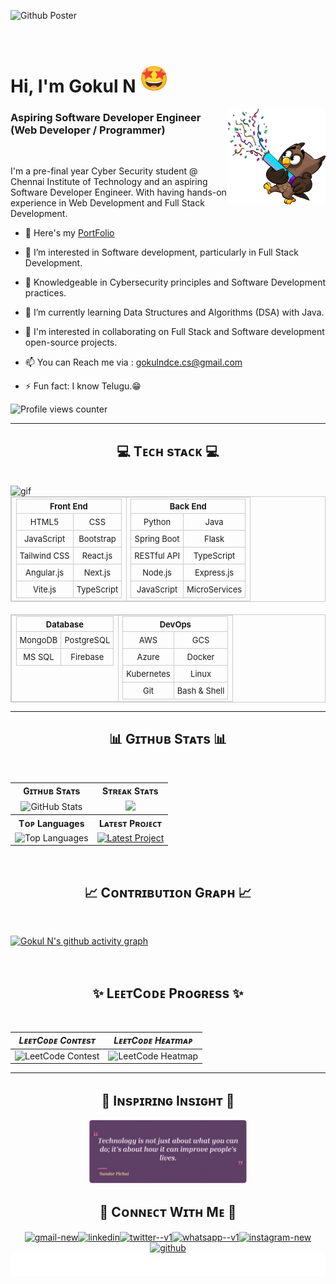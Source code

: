 ![Github Poster](https://github.com/user-attachments/assets/7e5ae670-97f3-422d-883c-7637254dffc4)

<br>


# Hi, I'm Gokul N <img src="512.gif" alt="GIF" width="45" height="45">    
<img src="Torch.png" align="right" alt="PNG" width="31%" height="31%">


### Aspiring Software Developer Engineer (Web Developer / Programmer) 

<br>

 I'm a pre-final year Cyber Security student @ Chennai Institute of Technology and an aspiring Software Developer Engineer. With having hands-on experience in Web Development and Full Stack Development.
 <br />
 

- 🚀 Here's my [PortFolio](https://my-portfolio-gokul-projects.vercel.app/)

- 👀 I’m interested in Software development, particularly in Full Stack Development.

- 🔐 Knowledgeable in Cybersecurity principles and Software Development practices.

- 🌱 I’m currently learning Data Structures and Algorithms (DSA) with Java.

- 💞 I'm interested in collaborating on Full Stack and Software development open-source projects.

- 📫 You can Reach me via : [gokulndce.cs@gmail.com](mailto:gokulndce.cs@gmail.com)

- ⚡ Fun fact: I know Telugu.😁
  
<p align="left">
  <img src="https://komarev.com/ghpvc/?username=Gokul-N-2004&&style=flat-square" alt="Profile views counter" width="17%" height="15%">
</p>

---

<h2 align="center"><strong>💻 Tᴇᴄʜ sᴛᴀᴄᴋ 💻</strong></h2>

<br />

<img src="Skills_Animation_Dark.gif" align="left" alt="gif" width="45%" height="70%">

<table style="width: 100%; text-align: center; font-size: small; border: 1px solid #ccc; border-collapse: collapse;">
  <tr>
    <td style="vertical-align: top; border: 1px solid #ccc;">
      <table style="margin: auto; border-collapse: collapse;">
        <tr>
          <th colspan="2" style="border: 1px solid #ccc;">Front End</th>
        </tr>
        <tr>
          <td style="padding: 5px; border: 1px solid #ccc;">HTML5</td>
          <td style="padding: 5px; border: 1px solid #ccc;">CSS</td>
        </tr>
        <tr>
          <td style="padding: 5px; border: 1px solid #ccc;">JavaScript</td>
          <td style="padding: 5px; border: 1px solid #ccc;">Bootstrap</td>
        </tr>
        <tr>
          <td style="padding: 5px; border: 1px solid #ccc;">Tailwind CSS</td>
          <td style="padding: 5px; border: 1px solid #ccc;">React.js</td>
        </tr>
        <tr>
          <td style="padding: 5px; border: 1px solid #ccc;">Angular.js</td>
          <td style="padding: 5px; border: 1px solid #ccc;">Next.js</td>
        </tr>
        <tr>
          <td style="padding: 5px; border: 1px solid #ccc;">Vite.js</td>
          <td style="padding: 5px; border: 1px solid #ccc;">TypeScript</td>
        </tr>
      </table>
    </td>
    <td style="vertical-align: top; border: 1px solid #ccc;">
      <table style="margin: auto; border-collapse: collapse;">
        <tr>
          <th colspan="2" style="border: 1px solid #ccc;">Back End</th>
        </tr>
        <tr>
          <td style="padding: 5px; border: 1px solid #ccc;">Python</td>
          <td style="padding: 5px; border: 1px solid #ccc;">Java</td>
        </tr>
        <tr>
          <td style="padding: 5px; border: 1px solid #ccc;">Spring Boot</td>
          <td style="padding: 5px; border: 1px solid #ccc;">Flask</td>
        </tr>
        <tr>
          <td style="padding: 5px; border: 1px solid #ccc;">RESTful API</td>
          <td style="padding: 5px; border: 1px solid #ccc;">TypeScript</td>
        </tr>
        <tr>
          <td style="padding: 5px; border: 1px solid #ccc;">Node.js</td>
          <td style="padding: 5px; border: 1px solid #ccc;">Express.js</td>
        </tr>
        <tr>
          <td style="padding: 5px; border: 1px solid #ccc;">JavaScript</td>
          <td style="padding: 5px; border: 1px solid #ccc;">MicroServices</td>
        </tr>
      </table>
    </td>
  </tr>
</table>

<div align="center" style="margin-top: 20px;">
  <table style="width: 100%; text-align: center; font-size: small; border: 1px solid #ccc; border-collapse: collapse;">
    <tr>
      <td style="vertical-align: top; border: 1px solid #ccc;">
        <table style="margin: auto; border-collapse: collapse;">
          <tr>
            <th colspan="2" style="border: 1px solid #ccc;">Database</th>
          </tr>
          <tr>
            <td style="padding: 5px; border: 1px solid #ccc;">MongoDB</td>
            <td style="padding: 5px; border: 1px solid #ccc;">PostgreSQL</td>
          </tr>
          <tr>
            <td style="padding: 5px; border: 1px solid #ccc;">MS SQL</td>
            <td style="padding: 5px; border: 1px solid #ccc;">Firebase</td>
          </tr>
        </table>
      </td>
      <td style="vertical-align: top; border: 1px solid #ccc;">
        <table style="margin: auto; border-collapse: collapse;">
          <tr>
            <th colspan="2" style="border: 1px solid #ccc;">DevOps</th>
          </tr>
          <tr>
            <td style="padding: 5px; border: 1px solid #ccc;">AWS</td>
            <td style="padding: 5px; border: 1px solid #ccc;">GCS</td>
          </tr>
          <tr>
            <td style="padding: 5px; border: 1px solid #ccc;">Azure</td>
            <td style="padding: 5px; border: 1px solid #ccc;">Docker</td>
          </tr>
          <tr>
            <td style="padding: 5px; border: 1px solid #ccc;">Kubernetes</td>
            <td style="padding: 5px; border: 1px solid #ccc;">Linux</td>
          </tr>
          <tr>
            <td style="padding: 5px; border: 1px solid #ccc;">Git</td>
            <td style="padding: 5px; border: 1px solid #ccc;">Bash & Shell</td>
          </tr>
        </table>
      </td>
    </tr>
  </table>
</div>


***


<h2 align="center"><strong>📊 Gɪᴛʜᴜʙ Sᴛᴀᴛs 📊</strong></h2>
<br />

<table>
  <tr>
    <th align="center">Gɪᴛʜᴜʙ Sᴛᴀᴛs</th>
    <th align="center">Sᴛʀᴇᴀᴋ Sᴛᴀᴛs</th>
  </tr>
  <tr>
    <td align="center">
      <img src="https://github-readme-stats.vercel.app/api?username=Gokul-N-2004&show_icons=true&theme=radical&count_private=true&hide_border=true" alt="GitHub Stats">
    </td>
    <td align="center">
      <img src=[![GitHub Streak](https://streak-stats.demolab.com?user=Gokul-N-2004&theme=radical&hide_border=true&date_format=j%20M%5B%20Y%5D)](https://git.io/streak-stats)>
    </td>
  </tr>
  <tr>
    <th align="center">Tᴏᴘ Languages</th>
    <th align="center">Lᴀᴛᴇsᴛ Pʀᴏᴊᴇᴄᴛ</th>
  </tr>
  <tr>
    <td align="center">
      <img src="https://github-readme-stats.vercel.app/api/top-langs/?username=Gokul-N-2004&exclude_repo=github-readme-stats,KingGokul2004.github.io&theme=radical&layout=compact&hide_border=true" alt="Top Languages">
    </td>
    <td align="center">
      <a href="https://github.com/Gokul-N-2004/My_PortFolio">
        <img src="https://github-readme-stats.vercel.app/api/pin/?username=Gokul-N-2004&repo=My_PortFolio&theme=radical&hide_border=true" alt="Latest Project">
      </a>
    </td>
  </tr>
</table>
<br />

<h2 align="center"><strong>📈 Cᴏɴᴛʀɪʙᴜᴛɪᴏɴ Gʀᴀᴘʜ 📈</strong></h2>
<br />

[![Gokul N's github activity graph](https://github-readme-activity-graph.vercel.app/graph?username=Gokul-N-2004&bg_color=200024&color=ffffff&line=f53d91&point=ffd700&area=true&hide_border=true)](https://github.com/Gokul-N-2004/github-readme-activity-graph)

<br />

<h2 align="center"><strong>✨ LᴇᴇᴛCᴏᴅᴇ Pʀᴏɢʀᴇss ✨</strong></h2>

<br />

| *LᴇᴇᴛCᴏᴅᴇ Cᴏɴᴛᴇsᴛ* | *LᴇᴇᴛCᴏᴅᴇ Hᴇᴀᴛmᴀᴘ* |
|-----------------------------|--------------------------|
| ![LeetCode Contest](https://leetcard.jacoblin.cool/GOKUL_N_CS?theme=radical&font=Tiro%20Tamil&ext=contest) | ![LeetCode Heatmap](https://leetcard.jacoblin.cool/GOKUL_N_CS?theme=radical&font=Tiro%20Tamil&ext=heatmap) |

***

<h2 align="center"><strong>🌟 Iɴsᴘɪʀɪɴɢ Iɴsɪɢʜᴛ 🌟</strong></h2>

<div align="center">
  <img src="Group 4_enhanced.png" alt="png" width="50%" height="50%">
</div>

<h2 align="center"><strong>🤝 Cᴏɴɴᴇᴄᴛ Wɪᴛʜ Mᴇ 🤝</strong></h2>

<div align="center">
 
<a href="mailto:gokulndce.cs@gmail.com">
    <img style="width: 48px; height: 48px; margin: 0 -2px;" src="https://img.icons8.com/color/48/gmail-new.png" alt="gmail-new"/>
</a>
<a href="https://www.linkedin.com/in/gokul-n-a680a5217/">
    <img style="width: 48px; height: 48px; margin: 0 -2px;" src="https://img.icons8.com/color/48/linkedin.png" alt="linkedin"/>
</a>
<a href="https://x.com/Gokuln2004">
    <img style="width: 48px; height: 48px; margin: 0 -2px;" src="https://img.icons8.com/color/48/twitter--v1.png" alt="twitter--v1"/>
</a>
<a href="http://Wa.me/+919677287559">
    <img style="width: 48px; height: 48px; margin: 0 -2px;" src="https://img.icons8.com/color/48/whatsapp--v1.png" alt="whatsapp--v1"/>
</a>
<a href="https://www.instagram.com/smiling_villan/">
    <img style="width: 48px; height: 48px; margin: 0 -2px;" src="https://img.icons8.com/color/48/instagram-new.png" alt="instagram-new"/>
</a>
<a href="https://github.com/KingGokul2004">
    <img style="width: 48px; height: 48px; margin: 0 -2px;" src="https://img.icons8.com/nolan/64/github.png" alt="github"/>
</a>

</div>

<img src="sea.svg" alt="SVG" width="100%" height="100%">
